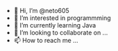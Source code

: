 - 👋 Hi, I’m @neto605
- 👀 I’m interested in programmming   
- 🌱 I’m currently learning Java
- 💞️ I’m looking to collaborate on ...
- 📫 How to reach me ...

<!---
neto605/neto605 is a ✨ special ✨ repository because its `README.md` (this file) appears on your GitHub profile.
You can click the Preview link to take a look at your changes.
--->
